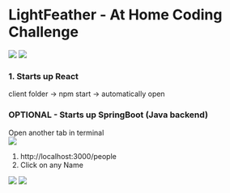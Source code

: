 # LightFeather - At Home Coding Challenge

![](https://github.com/lisabroadhead/lightfeather/blob/main/Screen%20Shot%202022-06-28%20at%201.53.12%20PM.png) 
![](https://github.com/lisabroadhead/lightfeather/blob/main/Screen%20Shot%202022-06-27%20at%209.39.03%20PM.png)

### 1. Starts up React
client folder -> npm start -> automatically open

### OPTIONAL - Starts up SpringBoot (Java backend)

Open another tab in terminal<br/>
![](https://github.com/lisabroadhead/lightfeather/blob/main/Screen%20Shot%202022-06-27%20at%208.43.48%20PM.png)


1. http://localhost:3000/people
2. Click on any Name

![](https://github.com/lisabroadhead/lightfeather/blob/main/Screen%20Shot%202022-06-27%20at%208.49.26%20PM.png)
![](https://github.com/lisabroadhead/lightfeather/blob/main/Screen%20Shot%202022-06-27%20at%208.58.30%20PM.png)


